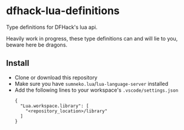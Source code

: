 # dfhack-lua-definitions

Type definitions for DFHack's lua api.

Heavily work in progress, these type definitions can and will lie to you, beware
here be dragons.

## Install

- Clone or download this repository
- Make sure you have `sumneko.lua`/`lua-language-server` installed
- Add the following lines to your workspace's `.vscode/settings.json`
  ```
  {
    "Lua.workspace.library": [
      "<repository_location>/library"
    ]
  }
  ```

